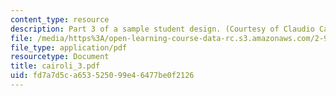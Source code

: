 ```yaml
---
content_type: resource
description: Part 3 of a sample student design. (Courtesy of Claudio Cairoli.)
file: /media/https%3A/open-learning-course-data-rc.s3.amazonaws.com/2-996-sailing-yacht-design-13-734-fall-2003/fd7a7d5ca653525099e46477be0f2126_cairoli_3.pdf
file_type: application/pdf
resourcetype: Document
title: cairoli_3.pdf
uid: fd7a7d5c-a653-5250-99e4-6477be0f2126
---
```

